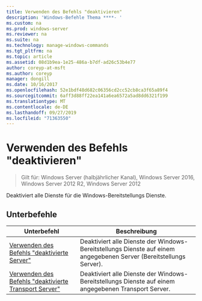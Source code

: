 ```yaml
---
title: Verwenden des Befehls "deaktivieren"
description: 'Windows-Befehle Thema ****- '
ms.custom: na
ms.prod: windows-server
ms.reviewer: na
ms.suite: na
ms.technology: manage-windows-commands
ms.tgt_pltfrm: na
ms.topic: article
ms.assetid: 08d1b9ea-1e25-486a-b7df-ad26c53b4e77
author: coreyp-at-msft
ms.author: coreyp
manager: dongill
ms.date: 10/16/2017
ms.openlocfilehash: 52e1bdf48d682c06356cd2cc52cb8ca3f65a89f4
ms.sourcegitcommit: 6aff3d88ff22ea141a6ea6572a5ad8dd6321f199
ms.translationtype: MT
ms.contentlocale: de-DE
ms.lasthandoff: 09/27/2019
ms.locfileid: "71363550"
---
```

# <a name="using-the-disable-command"></a>Verwenden des Befehls "deaktivieren"

>Gilt für: Windows Server (halbjährlicher Kanal), Windows Server 2016, Windows Server 2012 R2, Windows Server 2012

Deaktiviert alle Dienste für die Windows-Bereitstellungs Dienste.
## <a name="subcommands"></a>Unterbefehle
|Unterbefehl|Beschreibung|
|-------|--------|
|[Verwenden des Befehls "deaktivierte Server"](using-the-disable-server-command.md)|Deaktiviert alle Dienste der Windows-Bereitstellungs Dienste auf einem angegebenen Server (Bereitstellungs Server).|
|[Verwenden des Befehls "deaktivierte Transport Server"](using-the-disable-transportserver-command.md)|Deaktiviert alle Dienste der Windows-Bereitstellungs Dienste auf einem angegebenen Transport Server.|
